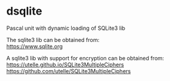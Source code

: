 # dsqlite

Pascal unit with dynamic loading of SQLite3 lib

The sqlite3 lib can be obtained from:  
https://www.sqlite.org

A sqlite3 lib with support for encryption can be obtained from:  
https://utelle.github.io/SQLite3MultipleCiphers  
https://github.com/utelle/SQLite3MultipleCiphers